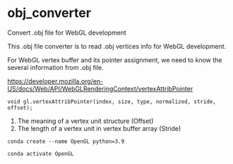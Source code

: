 # obj_converter
Convert .obj file for WebGL development

This .obj file converter is to read .obj vertices info for WebGL development.

For WebGL vertex buffer and its pointer assignment, we need to know the several information from .obj file.

https://developer.mozilla.org/en-US/docs/Web/API/WebGLRenderingContext/vertexAttribPointer

```
void gl.vertexAttribPointer(index, size, type, normalized, stride, offset);
```

1. The meaning of a vertex unit structure (Offset)
2. The length of a vertex unit in vertex buffer array (Stride)

```
conda create --name OpenGL python=3.9 

conda activate OpenGL

```